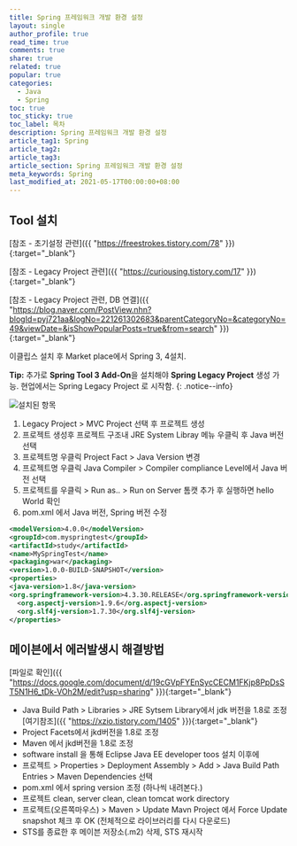 ```yaml
---
title: Spring 프레임워크 개발 환경 설정
layout: single
author_profile: true
read_time: true
comments: true
share: true
related: true
popular: true
categories:
  - Java
  - Spring
toc: true
toc_sticky: true
toc_label: 목차
description: Spring 프레임워크 개발 환경 설정
article_tag1: Spring
article_tag2:
article_tag3:
article_section: Spring 프레임워크 개발 환경 설정
meta_keywords: Spring
last_modified_at: 2021-05-17T00:00:00+08:00
---
```


## Tool 설치

[참조 - 초기설정 관련]({{ "https://freestrokes.tistory.com/78" }}){:target="\_blank"}

[참조 - Legacy Project 관련]({{ "https://curiousing.tistory.com/17" }}){:target="\_blank"}

[참조 - Legacy Project 관련, DB 연결]({{ "https://blog.naver.com/PostView.nhn?blogId=pyj721aa&logNo=221261302683&parentCategoryNo=&categoryNo=49&viewDate=&isShowPopularPosts=true&from=search" }}){:target="\_blank"}

이클립스 설치 후 Market place에서 Spring 3, 4설치.

**Tip:** 추가로 **Spring Tool 3 Add-On**을 설치해야 **Spring Legacy Project** 생성 가능. 현업에서는 Spring Legacy Project 로 시작함. {: .notice--info}

![설치된 항목](https://user-images.githubusercontent.com/83876951/119850614-aca55900-bf48-11eb-963f-066c8d2d99aa.png)

1. Legacy Project > MVC Project 선택 후 프로젝트 생성
2. 프로젝트 생성후 프로젝트 구조내 JRE System Libray 메뉴 우클릭 후 Java 버전 선택
3. 프로젝트명 우클릭 Project Fact > Java Version 변경
4. 프로젝트명 우클릭 Java Compiler > Compiler compliance Level에서 Java 버전 선택
5. 프로젝트를 우클릭 > Run as.. > Run on Server 톰캣 추가 후 실행하면 hello World 확인
6. pom.xml 에서 Java 버전, Spring 버전 수정

```xml
<modelVersion>4.0.0</modelVersion>
<groupId>com.myspringtest</groupId>
<artifactId>study</artifactId>
<name>MySpringTest</name>
<packaging>war</packaging>
<version>1.0.0-BUILD-SNAPSHOT</version>
<properties>
<java-version>1.8</java-version>
<org.springframework-version>4.3.30.RELEASE</org.springframework-version>
  <org.aspectj-version>1.9.6</org.aspectj-version>
  <org.slf4j-version>1.7.30</org.slf4j-version>
</properties>
```

## 메이븐에서 에러발생시 해결방법

[파일로 확인]({{ "https://docs.google.com/document/d/19cGVpFYEnSycCECM1FKjp8PpDsST5N1H6_tDk-VOh2M/edit?usp=sharing" }}){:target="\_blank"}

* Java Build Path > Libraries > JRE Sytsem Library에서 jdk 버전을 1.8로 조정 
  [여기참조]({{ "https://xzio.tistory.com/1405" }}){:target="\_blank"}
* Project Facets에서 jkd버전을 1.8로 조정
* Maven 에서 jkd버전을 1.8로 조정
* software install 을 통해 Eclipse Java EE developer toos 설치 이후에
* 프로젝트 > Properties > Deployment Assembly > Add > Java Build Path Entries > Maven Dependencies 선택
* pom.xml 에서 spring version 조정 (하나씩 내려본다.)
* 프로젝트 clean, server clean, clean tomcat work directory
* 프로젝트(오른쪽마우스) > Maven > Update Mavn Project 에서 Force Update snapshot 체크 후 OK (전체적으로 라이브러리를 다시 다운로드)
* STS를 종료한 후 메이븐 저장소(.m2) 삭제, STS 재시작
